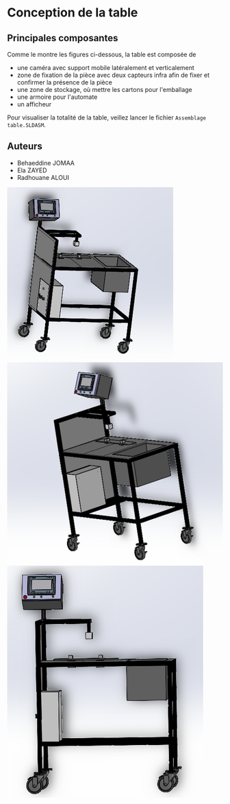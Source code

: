 # Conception de la table

## Principales composantes
Comme le montre les figures ci-dessous, la table est composée de 
* une caméra avec support mobile latéralement et verticalement
* zone de fixation de la pièce avec deux capteurs infra afin de fixer et confirmer la présence de la pièce
* une zone de stockage, où mettre les cartons pour l'emballage
* une armoire pour l'automate
* un afficheur

Pour visualiser la totalité de la table, veillez lancer le fichier `Assemblage table.SLDASM`.

## Auteurs
* Behaeddine JOMAA
* Ela ZAYED
* Radhouane ALOUI

![photo1](photo/v1.png)
![photo1](photo/v2.png)
![photo1](photo/v3.png)
